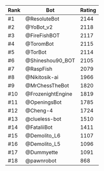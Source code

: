 Rank|Bot|Rating
---|---|---
#1|@ResoluteBot|2144
#2|@YoBot_v2|2118
#3|@FireFishBOT|2117
#4|@ToromBot|2115
#5|@TorBot|2114
#6|@Shineshou90_BOT|2105
#7|@RaspFish|2079
#8|@Nikitosik-ai|1966
#9|@MrChessTheBot|1820
#10|@FrozenightEngine|1819
#11|@OpeningsBot|1785
#12|@Cheng-4|1724
#13|@clueless-bot|1510
#14|@FataliiBot|1411
#15|@Demolito_L6|1107
#16|@Demolito_L5|1096
#17|@Dummyette|1091
#18|@pawnrobot|868
